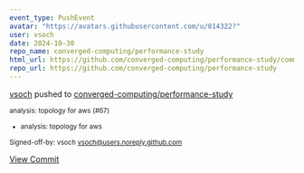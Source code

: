 ```yaml
---
event_type: PushEvent
avatar: "https://avatars.githubusercontent.com/u/814322?"
user: vsoch
date: 2024-10-30
repo_name: converged-computing/performance-study
html_url: https://github.com/converged-computing/performance-study/commit/3b7fff5805a132fffd3aca9eb293c06102143d49
repo_url: https://github.com/converged-computing/performance-study
---
```


<a href='https://github.com/vsoch' target='_blank'>vsoch</a> pushed to <a href='https://github.com/converged-computing/performance-study' target='_blank'>converged-computing/performance-study</a>

<small>analysis: topology for aws (#67)

* analysis: topology for aws

Signed-off-by: vsoch <vsoch@users.noreply.github.com></small>

<a href='https://github.com/converged-computing/performance-study/commit/3b7fff5805a132fffd3aca9eb293c06102143d49' target='_blank'>View Commit</a>